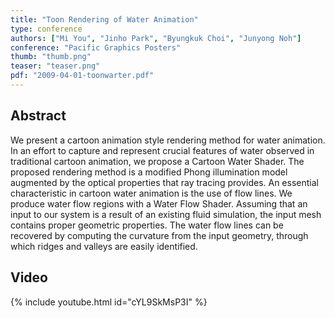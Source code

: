 ```yaml
---
title: "Toon Rendering of Water Animation"
type: conference
authors: ["Mi You", "Jinho Park", "Byungkuk Choi", "Junyong Noh"]
conference: "Pacific Graphics Posters"
thumb: "thumb.png"
teaser: "teaser.png"
pdf: "2009-04-01-toonwarter.pdf"
---
```


## Abstract

We present a cartoon animation style rendering method for water animation. In an effort to capture and represent crucial features of water observed in traditional cartoon animation, we propose a Cartoon Water Shader. The proposed rendering method is a modified Phong illumination model augmented by the optical properties that ray tracing provides. An essential characteristic in cartoon water animation is the use of flow lines. We produce water flow regions with a Water Flow Shader. Assuming that an input to our system is a result of an existing fluid simulation, the input mesh contains proper geometric properties. The water flow lines can be recovered by computing the curvature from the input geometry, through which ridges and valleys are easily identified.

## Video
{% include youtube.html id="cYL9SkMsP3I" %}
